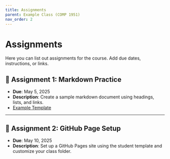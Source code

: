 ```yaml
---
title: Assignments
parent: Example Class (COMP 1951)
nav_order: 2
---
```


# Assignments

Here you can list out assignments for the course. Add due dates, instructions, or links.

## 📌 Assignment 1: Markdown Practice

- **Due**: May 5, 2025  
- **Description**: Create a sample markdown document using headings, lists, and links.  
- [Example Template](../assets/markdown-sample.md)

---

## 📌 Assignment 2: GitHub Page Setup

- **Due**: May 10, 2025  
- **Description**: Set up a GitHub Pages site using the student template and customize your class folder.